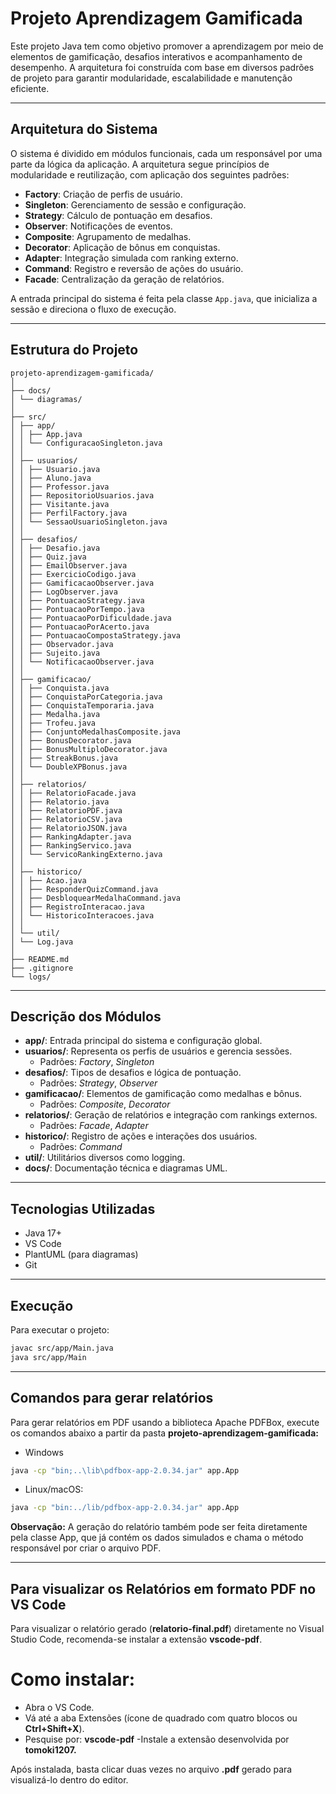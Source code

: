 # Projeto Aprendizagem Gamificada

Este projeto Java tem como objetivo promover a aprendizagem por meio de elementos de gamificação, desafios interativos e acompanhamento de desempenho. A arquitetura foi construída com base em diversos padrões de projeto para garantir modularidade, escalabilidade e manutenção eficiente.

---

## Arquitetura do Sistema

O sistema é dividido em módulos funcionais, cada um responsável por uma parte da lógica da aplicação. A arquitetura segue princípios de modularidade e reutilização, com aplicação dos seguintes padrões:

- **Factory**: Criação de perfis de usuário.
- **Singleton**: Gerenciamento de sessão e configuração.
- **Strategy**: Cálculo de pontuação em desafios.
- **Observer**: Notificações de eventos.
- **Composite**: Agrupamento de medalhas.
- **Decorator**: Aplicação de bônus em conquistas.
- **Adapter**: Integração simulada com ranking externo.
- **Command**: Registro e reversão de ações do usuário.
- **Facade**: Centralização da geração de relatórios.

A entrada principal do sistema é feita pela classe `App.java`, que inicializa a sessão e direciona o fluxo de execução.

---

## Estrutura do Projeto

```plaintext
projeto-aprendizagem-gamificada/
│
├── docs/
│ └── diagramas/
│
├── src/
│ ├── app/
│ │ ├── App.java
│ │ └── ConfiguracaoSingleton.java
│ │
│ ├── usuarios/
│ │ ├── Usuario.java
│ │ ├── Aluno.java
│ │ ├── Professor.java
│ │ ├── RepositorioUsuarios.java
│ │ ├── Visitante.java
│ │ ├── PerfilFactory.java
│ │ └── SessaoUsuarioSingleton.java
│ │
│ ├── desafios/
│ │ ├── Desafio.java
│ │ ├── Quiz.java
│ │ ├── EmailObserver.java
│ │ ├── ExercicioCodigo.java
│ │ ├── GamificacaoObserver.java
│ │ ├── LogObserver.java
│ │ ├── PontuacaoStrategy.java
│ │ ├── PontuacaoPorTempo.java
│ │ ├── PontuacaoPorDificuldade.java
│ │ ├── PontuacaoPorAcerto.java
│ │ ├── PontuacaoCompostaStrategy.java
│ │ ├── Observador.java
│ │ ├── Sujeito.java
│ │ └── NotificacaoObserver.java
│ │
│ ├── gamificacao/
│ │ ├── Conquista.java
│ │ ├── ConquistaPorCategoria.java
│ │ ├── ConquistaTemporaria.java
│ │ ├── Medalha.java
│ │ ├── Trofeu.java
│ │ ├── ConjuntoMedalhasComposite.java
│ │ ├── BonusDecorator.java
│ │ ├── BonusMultiploDecorator.java
│ │ ├── StreakBonus.java
│ │ └── DoubleXPBonus.java
│ │
│ ├── relatorios/
│ │ ├── RelatorioFacade.java
│ │ ├── Relatorio.java
│ │ ├── RelatorioPDF.java
│ │ ├── RelatorioCSV.java
│ │ ├── RelatorioJSON.java
│ │ ├── RankingAdapter.java
│ │ ├── RankingServico.java
│ │ └── ServicoRankingExterno.java
│ │
│ ├── historico/
│ │ ├── Acao.java
│ │ ├── ResponderQuizCommand.java
│ │ ├── DesbloquearMedalhaCommand.java
│ │ ├── RegistroInteracao.java
│ │ └── HistoricoInteracoes.java
│ │
│ └── util/
│ └── Log.java
│
├── README.md
├── .gitignore
└── logs/
```

---

## Descrição dos Módulos

- **app/**: Entrada principal do sistema e configuração global.
- **usuarios/**: Representa os perfis de usuários e gerencia sessões.
  - Padrões: *Factory*, *Singleton*
- **desafios/**: Tipos de desafios e lógica de pontuação.
  - Padrões: *Strategy*, *Observer*
- **gamificacao/**: Elementos de gamificação como medalhas e bônus.
  - Padrões: *Composite*, *Decorator*
- **relatorios/**: Geração de relatórios e integração com rankings externos.
  - Padrões: *Facade*, *Adapter*
- **historico/**: Registro de ações e interações dos usuários.
  - Padrões: *Command*
- **util/**: Utilitários diversos como logging.
- **docs/**: Documentação técnica e diagramas UML.

---

## Tecnologias Utilizadas

- Java 17+
- VS Code
- PlantUML (para diagramas)
- Git

---

## Execução

Para executar o projeto:

```bash
javac src/app/Main.java
java src/app/Main
```

--- 

## Comandos para gerar relatórios

Para gerar relatórios em PDF usando a biblioteca Apache PDFBox, execute os comandos abaixo a partir da pasta **projeto-aprendizagem-gamificada:**

- Windows
```bash
java -cp "bin;..\lib\pdfbox-app-2.0.34.jar" app.App
```
- Linux/macOS:
```bash
java -cp "bin:../lib/pdfbox-app-2.0.34.jar" app.App
```
**Observação:** A geração do relatório também pode ser feita diretamente pela classe App, que já contém os dados simulados e chama o método responsável por criar o arquivo PDF.

--- 

## Para visualizar os Relatórios em formato PDF no VS Code
Para visualizar o relatório gerado (**relatorio-final.pdf**) diretamente no Visual Studio Code, recomenda-se instalar a extensão **vscode-pdf**.

# Como instalar:
- Abra o VS Code.
- Vá até a aba Extensões (ícone de quadrado com quatro blocos ou **Ctrl+Shift+X**).
- Pesquise por: **vscode-pdf**
-Instale a extensão desenvolvida por **tomoki1207.**

Após instalada, basta clicar duas vezes no arquivo **.pdf** gerado para visualizá-lo dentro do editor.